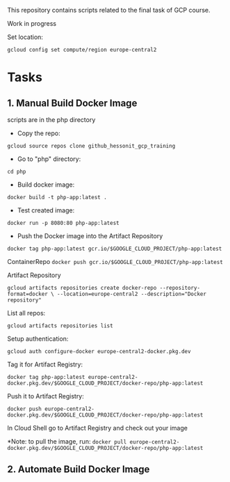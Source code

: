 This repository contains scripts related to the final task of GCP course.


Work in progress

Set location:

`gcloud config set compute/region europe-central2`


# Tasks
## 1. Manual Build Docker Image
scripts are in the php directory

- Copy the repo: 

`gcloud source repos clone github_hessonit_gcp_training`

- Go to "php" directory:

`cd php`

- Build docker image:

`docker build -t php-app:latest .`

- Test created image:

`docker run -p 8080:80 php-app:latest `

- Push the Docker image into the Artifact Repository

`docker tag php-app:latest gcr.io/$GOOGLE_CLOUD_PROJECT/php-app:latest`

ContainerRepo `docker push gcr.io/$GOOGLE_CLOUD_PROJECT/php-app:latest`

Artifact Repository

`gcloud artifacts repositories create docker-repo --repository-format=docker \
--location=europe-central2 --description="Docker repository"`

List all repos:

`gcloud artifacts repositories list`

Setup authentication:

`gcloud auth configure-docker europe-central2-docker.pkg.dev`


Tag it for Artifact Registry:

`docker tag php-app:latest
europe-central2-docker.pkg.dev/$GOOGLE_CLOUD_PROJECT/docker-repo/php-app:latest`

Push it to Artifact Registry:

`docker push europe-central2-docker.pkg.dev/$GOOGLE_CLOUD_PROJECT/docker-repo/php-app:latest`

In Cloud Shell go to Artifact Registry and check out your image

*Note: to pull the image, run: `docker pull europe-central2-docker.pkg.dev/$GOOGLE_CLOUD_PROJECT/docker-repo/php-app:latest`

## 2. Automate Build Docker Image 








